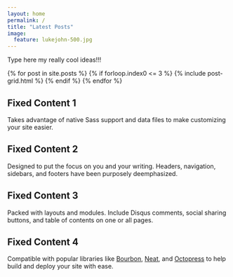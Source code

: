 ```yaml
---
layout: home
permalink: /
title: "Latest Posts"
image:
  feature: lukejohn-500.jpg
---
```


Type here my really cool ideas!!!


<div class="tiles">
{% for post in site.posts %}
 {% if forloop.index0 <= 3 %}
	{% include post-grid.html %}
 {% endif %}
{% endfor %}
</div><!-- /.tiles -->

<div class="tiles">

<div class="tile">
  <h2 class="post-title">Fixed Content 1</h2>
  <p class="post-excerpt">Takes advantage of native Sass support and data files to make customizing your site easier.</p>
</div><!-- /.tile -->

<div class="tile">
  <h2 class="post-title">Fixed Content 2</h2>
  <p class="post-excerpt">Designed to put the focus on you and your writing. Headers, navigation, sidebars, and footers have been purposely deemphasized.</p>
</div><!-- /.tile -->

<div class="tile">
  <h2 class="post-title">Fixed Content 3</h2>
  <p class="post-excerpt">Packed with layouts and modules. Include Disqus comments, social sharing buttons, and table of contents on one or all pages.</p>
</div><!-- /.tile -->

<div class="tile">
  <h2 class="post-title">Fixed Content 4</h2>
  <p class="post-excerpt">Compatible with popular libraries like <a href="http://bourbon.io">Bourbon</a>, <a href="http://neat.bourbon.io/">Neat</a>, and <a href="http://github.com/octopress/octopress">Octopress</a> to help build and deploy your site with ease.</p>
</div><!-- /.tile -->

</div><!-- /.tiles -->
